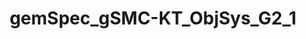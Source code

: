 ---
title: gemSpec_gSMC-KT_ObjSys_G2_1
linkTitle: gemSpec_gSMC-KT_ObjSys_G2_1
description: >
  tbd
---